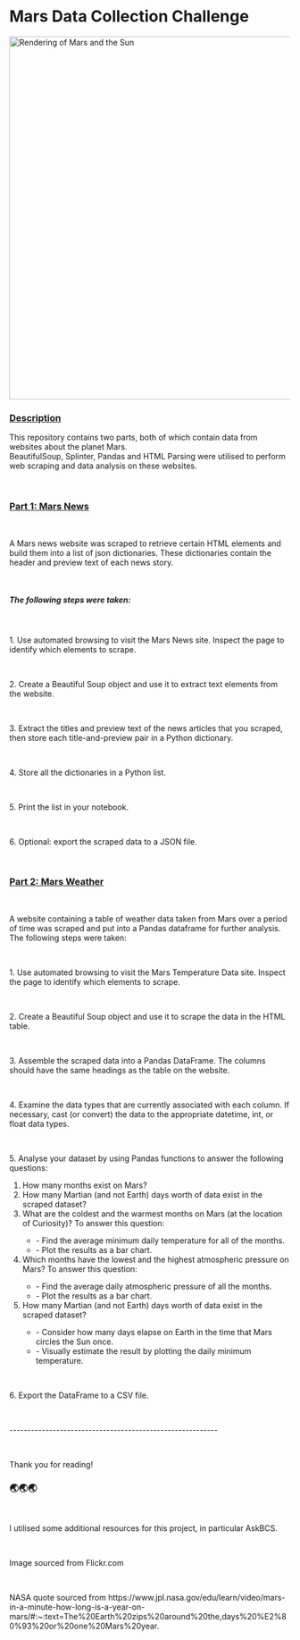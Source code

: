<h1>Mars Data Collection Challenge</h1>
<img
        src="https://www.google.com/url?sa=i&url=https%3A%2F%2Fwww.flickr.com%2Fphotos%2Fkevinmgill%2F14859520035&psig=AOvVaw0T3_c5cyEi8fecXNRGzuIW&ust=1696644811025000&source=images&cd=vfe&ved=0CBAQjRxqFwoTCLDByMys4IEDFQAAAAAdAAAAABAE"
        alt="Rendering of Mars and the Sun"
        width="650"
      />
</br>
<h3><u>Description</u></h3>
<p>
This repository contains two parts, both of which contain data from websites about the planet Mars.</br>
BeautifulSoup, Splinter, Pandas and HTML Parsing were utilised to perform web scraping and data analysis on these websites.
</p>
</br>
<h3><u>Part 1: Mars News</u></h3>
</br>
<p>A Mars news website was scraped to retrieve certain HTML elements and build them into a list of json dictionaries. These dictionaries contain the header and preview text of each news story.</p> 
</br>
<h5>The following steps were taken:</h5> 
</br>
<p>1. Use automated browsing to visit the Mars News site. Inspect the page to identify which elements to scrape.</p> 
</br>
<p>2. Create a Beautiful Soup object and use it to extract text elements from the website.</p> 
</br>
<p>3. Extract the titles and preview text of the news articles that you scraped, then store each title-and-preview pair in a Python dictionary.</p> 
</br>
<p>4. Store all the dictionaries in a Python list.</p> 
</br>
<p>5. Print the list in your notebook.</p> 
</br>
<p>6. Optional: export the scraped data to a JSON file.</p>
</br>
<h3><u>Part 2: Mars Weather</u></h3>
</br>
<p>A website containing a table of weather data taken from Mars over a period of time was scraped and put into a Pandas dataframe for further analysis.
</br>
The following steps were taken:</p> 
</br>
<p>1. Use automated browsing to visit the Mars Temperature Data site. Inspect the page to identify which elements to scrape.</p> 
</br>
<p>2. Create a Beautiful Soup object and use it to scrape the data in the HTML table.</p> 
</br>
<p>3. Assemble the scraped data into a Pandas DataFrame. The columns should have the same headings as the table on the website.</p> 
</br>
<p>4. Examine the data types that are currently associated with each column. If necessary, cast (or convert) the data to the appropriate datetime, int, or float data types.</p> 
</br>
<p>5. Analyse your dataset by using Pandas functions to answer the following questions:</p>
<ol><li>How many months exist on Mars?</li> 
<li>How many Martian (and not Earth) days worth of data exist in the scraped dataset?</li>
<li>What are the coldest and the warmest months on Mars (at the location of Curiosity)? To answer this question:</li>
<ul><li>- Find the average minimum daily temperature for all of the months.</li>
<li>- Plot the results as a bar chart.</li>
</ul>
<li>Which months have the lowest and the highest atmospheric pressure on Mars? To answer this question:</li>
<ul><li>- Find the average daily atmospheric pressure of all the months.</li>
<li>- Plot the results as a bar chart.</li>
</ul>
<li>How many Martian (and not Earth) days worth of data exist in the scraped dataset?</li> 
<ul><li>- Consider how many days elapse on Earth in the time that Mars circles the Sun once.</li>
<li>- Visually estimate the result by plotting the daily minimum temperature.</li>
</ul>
</ol>
</br>
<p>6. Export the DataFrame to a CSV file.</p>
</br>
<p>----------------------------------------------------------</p> 
</br>
<p>Thank you for reading!</p> 
<h3>🌏🌏🌏</h3>
</br>
<p><a>I utilised some additional resources for this project, in particular AskBCS.</a></p>
</br>
<p><a>Image sourced from Flickr.com</a></p>
</br>
<p><a>NASA quote sourced from https://www.jpl.nasa.gov/edu/learn/video/mars-in-a-minute-how-long-is-a-year-on-mars/#:~:text=The%20Earth%20zips%20around%20the,days%20%E2%80%93%20or%20one%20Mars%20year.</a></p>

